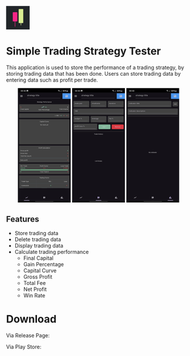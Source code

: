<img src="editor/images/logo.png" width="64">

# Simple Trading Strategy Tester

This application is used to store the performance of a trading strategy, by storing trading data that has been done.
Users can store trading data by entering data such as profit per trade.

<p align="center">
  <img src="editor/images/ss1.png" width="144" />
  <img src="editor/images/ss2.png" width="144" />
  <img src="editor/images/ss3.png" width="144" />
</p>

## Features

- Store trading data
- Delete trading data
- Display trading data
- Calculate trading performance
  - Final Capital
  - Gain Percentage
  - Capital Curve
  - Gross Profit
  - Total Fee
  - Net Profit
  - Win Rate

# Download

Via Release Page:

Via Play Store:
